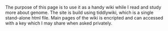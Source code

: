 The purpose of this page is to use it as a handy wiki while I read and study more about genome. The site is build using tiddlywiki, which is a single stand-alone html file. Main pages of the wiki is encripted and can accessed with a key which I may share when asked privately.